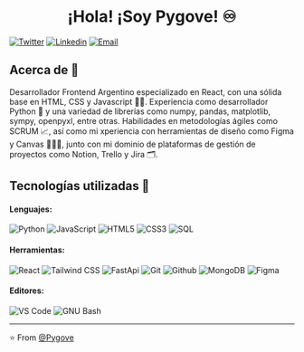 <h1 align="center">¡Hola! ¡Soy Pygove! ♾️</h1>

[![Twitter](https://img.shields.io/badge/-Twitter-1ca0f1?style=flat&labelColor=1ca0f1&logo=twitter&logoColor=white&link=https://twitter.com/Pygove)](https://twitter.com/Pygove)
[![Linkedin](https://img.shields.io/badge/-LinkedIn-blue?style=flat&logo=Linkedin&logoColor=white&link=www.linkedin.com/in/pygove)](https://www.linkedin.com/in/pygove/)
[![Email](https://img.shields.io/badge/-Email-c14438?style=flat&logo=Gmail&logoColor=white&link=mailto:gonzalo.pygove@gmail.com)](mailto:gonzalo.pygove@gmail.com)

## Acerca de :wave:

Desarrollador Frontend Argentino especializado en React, con una sólida base en HTML, CSS y Javascript 👨‍💻.
Experiencia como desarrollador Python 🐍 y una variedad de librerías como numpy, pandas, matplotlib, sympy, openpyxl, entre otras.
Habilidades en metodologías ágiles como SCRUM 📈, así como mi xperiencia con herramientas de diseño como Figma y Canvas 👨🏻‍🎨, junto con mi dominio de plataformas de gestión de proyectos como Notion, Trello y Jira 🗂️.

## Tecnologías utilizadas 🧠

#### Lenguajes:

![Python](https://img.shields.io/badge/-Python-000000?style=flat&logo=python)
![JavaScript](https://img.shields.io/badge/-JavaScript-000000?style=flat&logo=javascript)
![HTML5](https://img.shields.io/badge/-HTML5-000000?style=flat&logo=html5)
![CSS3](https://img.shields.io/badge/-CSS-000000?style=flat&logo=css3)
![SQL](https://img.shields.io/badge/-SQL-000000?style=flat&logo=mysql)

#### Herramientas:

![React](https://img.shields.io/badge/-React-000000?style=flat&logo=react)
![Tailwind CSS](https://img.shields.io/badge/-Tailwind%20CSS-000000?style=flat&logo=tailwindcss)
![FastApi](https://img.shields.io/badge/-FastApi-000000?style=flat&logo=fastapi)
![Git](https://img.shields.io/badge/-Git-000000?style=flat&logo=git)
![Github](https://img.shields.io/badge/-Github-000000?style=flat&logo=github)
![MongoDB](https://img.shields.io/badge/-MongoDB-000000?style=flat&logo=mongodb)
![Figma](https://img.shields.io/badge/-Figma-000000?style=flat&logo=figma)

#### Editores:

![VS Code](https://img.shields.io/badge/-VS%20Code-000000?style=flat-square&logo=visual-studio-code&logoColor=ffffff)
![GNU Bash](http://img.shields.io/badge/-GNU%20Bash-000000?style=flat-square&logo=gnu-bash&logoColor=ffffff)

<hr/>

:star: From [@Pygove](https://github.com/Pygove)
